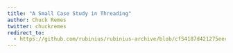 ```yaml
---
title: "A Small Case Study in Threading"
author: Chuck Remes
twitter: chuckremes
redirect_to:
  - https://github.com/rubinius/rubinius-archive/blob/cf54187d421275eec7d2db0abd5d4c059755b577/_posts/2015-09-29-a-small-case-study-in-threading.markdown
---
```

